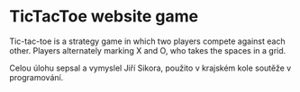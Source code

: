 # TicTacToe website game
Tic-tac-toe is a strategy game in which two players compete against each other. Players alternately marking X and O, who takes the spaces in a grid.

Celou úlohu sepsal a vymyslel Jiří Sikora, použito v krajském kole soutěže v programování.
